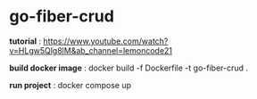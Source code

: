# go-fiber-crud

**tutorial** : https://www.youtube.com/watch?v=HLgw5Qlg8lM&ab_channel=lemoncode21

**build docker image** : docker build -f Dockerfile -t go-fiber-crud .

**run project** : docker compose up
